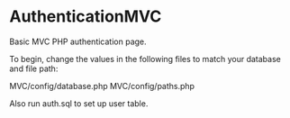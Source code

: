 # AuthenticationMVC
Basic MVC PHP authentication page.


To begin, change the values in the following files to match your database and file path:

MVC/config/database.php
MVC/config/paths.php

Also run auth.sql to set up user table.
